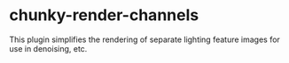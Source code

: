 # chunky-render-channels

This plugin simplifies the rendering of separate lighting feature images for use in denoising, etc.
